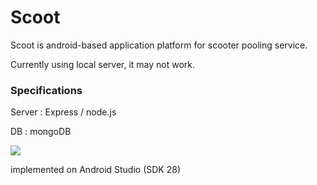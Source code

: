 # Scoot

Scoot is android-based application platform for scooter pooling service.

Currently using local server, it may not work.

### Specifications

Server : Express / node.js

DB : mongoDB

![](KakaoTalk_Photo_2019-04-19-21-45-42-8467e4d2-44b6-4f41-9dc4-c7aa912a875e.jpeg)

implemented on Android Studio (SDK 28)